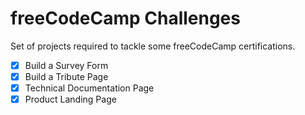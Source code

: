 # freeCodeCamp Challenges

Set of projects required to tackle some freeCodeCamp certifications.

- [x] Build a Survey Form
- [x] Build a Tribute Page
- [x] Technical Documentation Page
- [x] Product Landing Page
